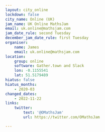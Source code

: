 ```yaml
---
layout: city_online
lockdown: false
city_name: Online (UK)
jam_name: UK Online MathsJam
email: uk.online@mathsjam.com
jam_date_rule: second Tuesday
december_jam_date_rule: first Tuesday
organiser:
    name: James
    email: uk.online@mathsjam.com
location:
    group: online
    software: Gather.town and Slack
    lon: -0.1155541
    lat: 51.5179489
hiatus: false
hiatus_months:
    - 2020-03
changed_dates:
    - 2022-11-22
links:
    twitter:
        text: '@OMathsJam'
        url: https://twitter.com/OMathsJam

---
```


